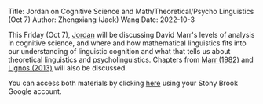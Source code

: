Title: Jordan on Cognitive Science and Math/Theoretical/Psycho Linguistics (Oct 7) 
Author: Zhengxiang (Jack) Wang
Date: 2022-10-3

This Friday (Oct 7), [Jordan](https://jkodner05.github.io/) will be discussing David Marr's levels of analysis in cognitive science, and where and how mathematical linguistics fits into our understanding of linguistic cognition and what that tells us about theoretical linguistics and psycholinguistics. Chapters from [Marr (1982)](https://drive.google.com/file/d/1vEJuyAdPrNcSPbNPesJOD8o3RmRob-G-/view?usp=sharing) and [Lignos (2013)](https://drive.google.com/file/d/1KRYnzUgUqbxGd1d7fL_5ITTCDhNB4tN3/view?usp=sharing) will also be discussed. 

You can access both materials by clicking [here](https://drive.google.com/drive/folders/1Xy64Kqu_oAI2nVlWPEbIWlE4HBneiUTW?usp=sharing) using your Stony Brook Google account.